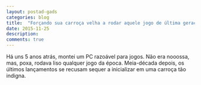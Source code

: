 ```yaml
---
layout: postad-gads
categories: blog
title:  "Forçando sua carroça velha a rodar aquele jogo de última geração"
date: 2015-11-25
description: 
comments: true
---
```


<p class="intro">Há uns 5 anos atrás, montei um PC razoável para jogos. Não era nooossa, mas, poxa, rodava liso qualquer jogo da época. Meia-década depois, os últimos lançamentos se recusam sequer a inicializar em uma carroça tão indigna.
</p>